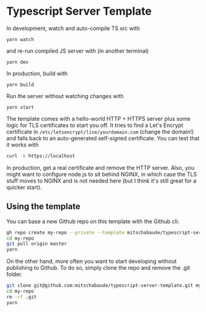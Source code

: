 # Typescript Server Template

In development, watch and auto-compile TS src with

`yarn watch`

and re-run compiled JS server with (in another terminal)

`yarn dev`

In production, build with

`yarn build`

Run the server without watching changes with

`yarn start`

The template comes with a hello-world HTTP + HTTPS server plus some logic for TLS certificates to start you off. It tries to find a Let's Encrypt certificate in `/etc/letsencrypt/live/yourdomain.com` (change the domain!) and falls back to an auto-generated self-signed certificate. You can test that it works with

```sh
curl -k https://localhost
```

In production, get a real certificate and remove the HTTP server. Also, you might want to configure node.js to sit behind NGINX, in which case the TLS stuff moves to NGINX and is not needed here (but I think it's still great for a quicker start).

## Using the template

You can base a new Github repo on this template with the Github cli:

```sh
gh repo create my-repo --private --template mitschabaude/typescript-server-template
cd my-repo
git pull origin master
yarn
```

On the other hand, more often you want to start developing without publishing to Github. To do so, simply clone the repo and remove the .git folder.

```sh
git clone git@github.com:mitschabaude/typescript-server-template.git my-repo
cd my-repo
rm -rf .git
yarn
```
